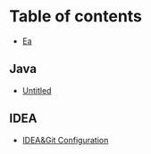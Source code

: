# Table of contents

* [Ea](README.md)

## Java

* [Untitled](java/untitled.md)

## IDEA

* [IDEA&Git Configuration](idea/idea-and-git-configuration.md)

